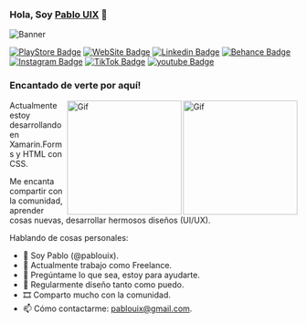 ### Hola, Soy <a href="https://cutt.ly/NK9QOSR" target="_blank">Pablo UIX</a> 👋

![Banner](https://user-images.githubusercontent.com/97201832/168076034-26724737-05e9-4898-8adb-056bd06b3062.png)

[![PlayStore Badge](https://img.shields.io/badge/Google_Play-414141?style=for-the-badge&logo=google-play&logoColor=white)](https://play.google.com/store/apps/dev?id=8081275861133106191)
[![WebSite Badge](https://img.shields.io/badge/website-000000?style=for-the-badge&logo=About.me&logoColor=white)](https://cutt.ly/NK9QOSR)
[![Linkedin Badge](https://img.shields.io/badge/LinkedIn-0077B5?style=for-the-badge&logo=linkedin&logoColor=white)](https://www.linkedin.com/in/kingesencia)
[![Behance Badge](https://img.shields.io/badge/-Behance-blue?style=for-the-badge&logo=behance&logoColor=white)](https://www.behance.net/pablouix)
[![Instagram Badge](https://img.shields.io/badge/Instagram-E4405F?style=for-the-badge&logo=instagram&logoColor=white)](https://www.instagram.com/pablouix)
[![TikTok Badge](https://img.shields.io/badge/TikTok-000000?style=for-the-badge&logo=tiktok&logoColor=white)](https://www.tiktok.com/@pablouix)
[![youtube Badge](https://img.shields.io/badge/YouTube-FF0000?style=for-the-badge&logo=youtube&logoColor=white)](https://www.youtube.com/channel/UCzo3jjcppDzNlse6X7swgHQ)
</br>

### Encantado de verte por aquí!

<a href="https://play.google.com/store/apps/details?id=com.companyname.CuantoCobro">
  <img align="right" alt="Gif" src="https://user-images.githubusercontent.com/97201832/168071288-a803274f-58c3-436b-bfc5-85f45a11222d.png" width="200" />
</a>
<a href="https://play.google.com/store/apps/details?id=com.companyname.diccionariodominicano">
  <img align="right" alt="Gif" src="https://user-images.githubusercontent.com/97201832/168071408-65748006-2369-436c-ad95-c4e01f6afed9.png" width="200" />
</a>

Actualmente estoy desarrollando en Xamarin.Forms y HTML con CSS.

Me encanta compartir con la comunidad, aprender cosas nuevas, desarrollar hermosos diseños (UI/UX).

Hablando de cosas personales:

- 👨 Soy Pablo (@pablouix).
- 🏢 Actualmente trabajo como Freelance.
- 💬 Pregúntame lo que sea, estoy para ayudarte.
- 📝 Regularmente diseño tanto como puedo.
- 🎞️ Comparto mucho con la comunidad.
- 📫 Cómo contactarme: pablouix@gmail.com.


